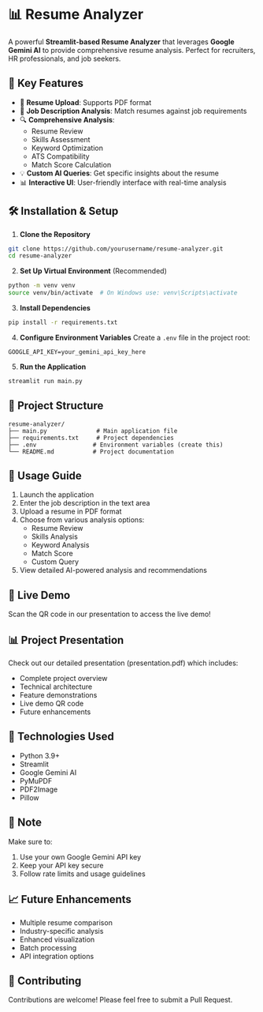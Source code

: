 # 📊 Resume Analyzer

A powerful **Streamlit-based Resume Analyzer** that leverages **Google Gemini AI** to provide comprehensive resume analysis. Perfect for recruiters, HR professionals, and job seekers.

## 🌟 Key Features

- 📄 **Resume Upload**: Supports PDF format
- 📝 **Job Description Analysis**: Match resumes against job requirements
- 🔍 **Comprehensive Analysis**:
  - Resume Review
  - Skills Assessment
  - Keyword Optimization
  - ATS Compatibility
  - Match Score Calculation
- 💡 **Custom AI Queries**: Get specific insights about the resume
- 📊 **Interactive UI**: User-friendly interface with real-time analysis

## 🛠️ Installation & Setup

1. **Clone the Repository**
```bash
git clone https://github.com/yourusername/resume-analyzer.git
cd resume-analyzer
```

2. **Set Up Virtual Environment** (Recommended)
```bash
python -m venv venv
source venv/bin/activate  # On Windows use: venv\Scripts\activate
```

3. **Install Dependencies**
```bash
pip install -r requirements.txt
```

4. **Configure Environment Variables**
Create a `.env` file in the project root:
```env
GOOGLE_API_KEY=your_gemini_api_key_here
```

5. **Run the Application**
```bash
streamlit run main.py
```

## 📁 Project Structure
```
resume-analyzer/
├── main.py              # Main application file
├── requirements.txt     # Project dependencies
├── .env                # Environment variables (create this)
└── README.md           # Project documentation
```

## 🚀 Usage Guide

1. Launch the application
2. Enter the job description in the text area
3. Upload a resume in PDF format
4. Choose from various analysis options:
   - Resume Review
   - Skills Analysis
   - Keyword Analysis
   - Match Score
   - Custom Query
5. View detailed AI-powered analysis and recommendations

## 🎥 Live Demo

Scan the QR code in our presentation to access the live demo!

## 📊 Project Presentation

Check out our detailed presentation (presentation.pdf) which includes:
- Complete project overview
- Technical architecture
- Feature demonstrations
- Live demo QR code
- Future enhancements

## 🔧 Technologies Used

- Python 3.9+
- Streamlit
- Google Gemini AI
- PyMuPDF
- PDF2Image
- Pillow

## 📝 Note

Make sure to:
1. Use your own Google Gemini API key
2. Keep your API key secure
3. Follow rate limits and usage guidelines

## 📈 Future Enhancements

- Multiple resume comparison
- Industry-specific analysis
- Enhanced visualization
- Batch processing
- API integration options

## 🤝 Contributing

Contributions are welcome! Please feel free to submit a Pull Request.
